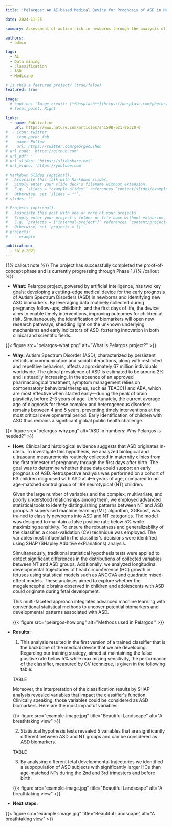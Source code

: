 ```yaml
---
title: 'Pelargos: An AI-based Medical Device for Prognosis of ASD in Newborns'

date: 2024-11-25

summary: Assessment of autism risk in newborns through the analysis of maternity care data routinely collected during pregnancy follow-ups and childbirth

authors:
  - admin

tags:
  - AI
  - Data mining
  - Classification
  - ASD
  - Medicine

# Is this a featured project? (true/false)
featured: true

image:
  # caption: 'Image credit: [**Unsplash**](https://unsplash.com/photos/bzdhc5b3Bxs)'
  # focal_point: Right

links:
  - name: Publication
    url: https://www.nature.com/articles/s41598-021-86320-0
#  - icon: twitter
#    icon_pack: fab
#    name: Follow
#    url: https://twitter.com/georgecushen
# url_code: 'https://github.com'
# url_pdf: ''
# url_slides: 'https://slideshare.net'
# url_video: 'https://youtube.com'

# Markdown Slides (optional).
#   Associate this talk with Markdown slides.
#   Simply enter your slide deck's filename without extension.
#   E.g. `slides = "example-slides"` references `content/slides/example-slides.md`.
#   Otherwise, set `slides = ""`.
# slides: ""

# Projects (optional).
#   Associate this post with one or more of your projects.
#   Simply enter your project's folder or file name without extension.
#   E.g. `projects = ["internal-project"]` references `content/project/deep-learning/index.md`.
#   Otherwise, set `projects = []`.
# projects:
#   - example

publication:
  - caly-2021
---
```


{{% callout note %}}
The project has successfully completed the proof-of-concept phase and is currently progressing through Phase 1.{{% /callout %}}

- **What:** Pelargos project, powered by artificial intelligence, has two key goals: developing a cutting-edge medical device for the early prognosis of Autism Spectrum Disorders (ASD) in newborns and identifying new ASD biomarkers. By leveraging data routinely collected during pregnancy follow-ups, childbirth, and the first days of life, the device aims to enable timely interventions, improving outcomes for children at risk. Simultaneously, the identification of biomarkers will open new research pathways, shedding light on the unknown underlying mechanisms and early indicators of ASD, fostering innovation in both clinical and scientific fields.

{{< figure src="pelargos-what.png" alt="What is Pelargos project?" >}}

- **Why:** Autism Spectrum Disorder (ASD), characterized by persistent deficits in communication and social interactions, along with restricted and repetitive behaviors, affects approximately 67 million individuals worldwide. The global prevalence of ASD is estimated to be around 2% and is steadily increasing. In the absence of an approved pharmacological treatment, symptom management relies on compensatory behavioral therapies, such as TEACCH and ABA, which are most effective when started early—during the peak of brain plasticity, before 2–3 years of age. Unfortunately, the current average age of diagnosis for these complex and heterogeneous disorders remains between 4 and 5 years, preventing timely interventions at the most critical developmental period. Early identification of children with ASD thus remains a significant global public health challenge.

{{< figure src="pelargos-why.png" alt="ASD in numbers: Why Pelargos is needed?" >}}

- **How:** Clinical and histological evidence suggests that ASD originates in-utero. To investigate this hypothesis, we analyzed biological and ultrasound measurements routinely collected in maternity clinics from the first trimester of pregnancy through the first days after birth. The goal was to determine whether these data could support an early prognosis of ASD. Retrospective analysis was performed on a cohort of 63 children diagnosed with ASD at 4–5 years of age, compared to an age-matched control group of 189 neurotypical (NT) children.

    Given the large number of variables and the complex, multivariate, and poorly understood relationships among them, we employed advanced statistical tools to identify distinguishing patterns between NT and ASD groups. A supervised machine learning (ML) algorithm, XGBoost, was trained to classify newborns into ASD and NT categories. The model was designed to maintain a false positive rate below 5% while maximizing sensitivity. To ensure the robustness and generalizability of the classifier, a cross-validation (CV) technique was employed. The variables most influential in the classifier's decisions were identified using SHAP (SHapley Additive exPlanations) analysis.

    Simultaneously, traditional statistical hypothesis tests were applied to detect significant differences in the distributions of collected variables between NT and ASD groups. Additionally, we analyzed longitudinal developmental trajectories of head circumference (HC) growth in fetuses using statistical models such as ANCOVA and quadratic mixed-effect models. These analyses aimed to explore whether the megalencephalic brains observed in children and adolescents with ASD could originate during fetal development.

    This multi-faceted approach integrates advanced machine learning with conventional statistical methods to uncover potential biomarkers and developmental patterns associated with ASD.

    {{< figure src="pelargos-how.png" alt="Methods used in Pelargos." >}}

- **Results:**
    1) This analysis resulted in the first version of a trained classifier that is the backbone of the medical device that we are developing. Regarding our training strategy, aimed at maintaining the false positive rate below 5% while maximizing sensitivity, the performance of the classifier, measured by CV technique, is given in the following table:

    TABLE

    Moreover, the interpretation of the classification results by SHAP analysis revealed variables that impact the classifier's function. Clinically speaking, those variables could be considered as ASD biomarkers. Here are the most impactuf variables:

    {{< figure src="example-image.jpg" title="Beautiful Landscape" alt="A breathtaking view" >}}

    2) Statistical hypothesis tests revealed 5 variables that are significantly different between ASD and NT groups and can be considered as ASD biomarkers.

    TABLE

    3) By analysing different fetal developmental trajectories we identified a subpopulation of ASD subjects with significantly larger HCs than age-matched NTs during the 2nd and 3rd trimesters and before birth.

    {{< figure src="example-image.jpg" title="Beautiful Landscape" alt="A breathtaking view" >}}

- **Next steps:**

{{< figure src="example-image.jpg" title="Beautiful Landscape" alt="A breathtaking view" >}}